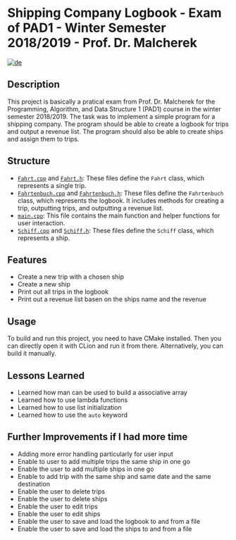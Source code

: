# Shipping Company Logbook - Exam of PAD1 - Winter Semester 2018/2019 - Prof. Dr. Malcherek

[![de](https://img.shields.io/badge/lang-de-green.svg)](README.de.md)

## Description

This project is basically a pratical exam from Prof. Dr. Malcherek for the Programming, Algorithm, and Data Structure 1 (PAD1) course in the winter semester 2018/2019. The task was to implement a simple program for a shipping company. The program should be able to create a logbook for trips and output a revenue list. The program should also be able to create ships and assign them to trips.

## Structure

- [`Fahrt.cpp`](Fahrt.cpp) and [`Fahrt.h`](Fahrt.h): These files define the `Fahrt` class, which represents a single trip.
- [`Fahrtenbuch.cpp`](Fahrtenbuch.cpp) and [`Fahrtenbuch.h`](Fahrtenbuch.h): These files define the `Fahrtenbuch` class, which represents the logbook. It includes methods for creating a trip, outputting trips, and outputting a revenue list.
- [`main.cpp`](main.cpp): This file contains the main function and helper functions for user interaction.
- [`Schiff.cpp`](Schiff.cpp) and [`Schiff.h`](Schiff.h): These files define the `Schiff` class, which represents a ship.

## Features

- Create a new trip with a chosen ship
- Create a new ship
- Print out all trips in the logbook
- Print out a revenue list basen on the ships name and the revenue

## Usage

To build and run this project, you need to have CMake installed. Then you can directly open it with CLion and run it from there. Alternatively, you can build it manually.

## Lessons Learned

- Learned how man can be used to build a associative array
- Learned how to use lambda functions
- Learned how to use list initialization
- Learned how to use the `auto` keyword

## Further Improvements if I had more time

- Adding more error handling particularly for user input
- Enable to user to add multiple trips the same ship in one go
- Enable the user to add multiple ships in one go
- Enable to add trip with the same ship and same date and the same destination
- Enable the user to delete trips
- Enable the user to delete ships
- Enable the user to edit trips
- Enable the user to edit ships
- Enable the user to save and load the logbook to and from a file
- Enable the user to save and load the ships to and from a file

